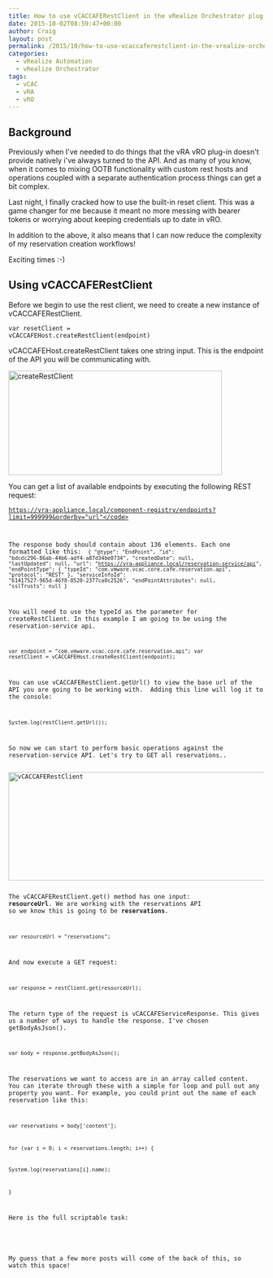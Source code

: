 ```yaml
---
title: How to use vCACCAFERestClient in the vRealize Orchestrator plug-in for vRealize Automation
date: 2015-10-02T08:59:47+00:00
author: Craig
layout: post
permalink: /2015/10/how-to-use-vcaccaferestclient-in-the-vrealize-orchestrator-plug-in-for-vrealize-automation.html
categories:
  - vRealize Automation
  - vRealize Orchestrator
tags:
  - vCAC
  - vRA
  - vRO
---
```

<h2>Background</h2>
Previously when I've needed to do things that the vRA vRO plug-in doesn't provide natively i've always turned to the API. And as many of you know, when it comes to mixing OOTB functionality with custom rest hosts and operations coupled with a separate authentication process things can get a bit complex.

Last night, I finally cracked how to use the built-in reset client. This was a game changer for me because it meant no more messing with bearer tokens or worrying about keeping credentials up to date in vRO.

In addition to the above, it also means that I can now reduce the complexity of my reservation creation workflows!

Exciting times :-)

<!--more-->
<h2>Using vCACCAFERestClient</h2>
Before we begin to use the rest client, we need to create a new instance of vCACCAFERestClient.

<code>var resetClient = vCACCAFEHost.createRestClient(endpoint)</code>

vCACCAFEHost.createRestClient takes one string input. This is the endpoint of the API you will be communicating with.

<img class="alignnone size-full wp-image-364" src="http://www.helloitscraig.co.uk/wp-content/uploads/2015/10/createRestClient.png" alt="createRestClient" width="420" height="205" />

You can get a list of available endpoints by executing the following REST request:

<code>https://vra-appliance.local/component-registry/endpoints?limit=999999&orderby="url"</code>

The response body should contain about 136 elements. Each one formatted like this:
<code>
{
"@type": "EndPoint",
"id": "bdcdc296-86ab-44b6-adf4-a87d34be0734",
"createdDate": null,
"lastUpdated": null,
"url": "https://vra-appliance.local/reservation-service/api",
"endPointType": {
"typeId": "com.vmware.vcac.core.cafe.reservation.api",
"protocol": "REST"
},
"serviceInfoId": "61417527-965d-46f8-8520-2377ca0c2526",
"endPointAttributes": null,
"sslTrusts": null
}
</code>

You will need to use the typeId as the parameter for createRestClient. In this example I am going to be using the reservation-service api.

<code>var endpoint = "com.vmware.vcac.core.cafe.reservation.api";
var resetClient = vCACCAFEHost.createRestClient(endpoint);</code>

You can use vCACCAFERestClient.getUrl() to view the base url of the API you are going to be working with.  Adding this line will log it to the console:

<code>System.log(restClient.getUrl());</code>

So now we can start to perform basic operations against the reservation-service API. Let's try to GET all reservations..

<img class="alignnone size-full wp-image-365" src="http://www.helloitscraig.co.uk/wp-content/uploads/2015/10/vCACCAFERestClient.png" alt="vCACCAFERestClient" width="510" height="213" />

The vCACCAFERestClient.get() method has one input: **resourceUrl**. We are working with the reservations API so we know this is going to be **reservations**.

<code>var resourceUrl = "reservations";</code>

And now execute a GET request:

<code>var response = restClient.get(resourceUrl);</code>

The return type of the request is vCACCAFEServiceResponse. This gives us a number of ways to handle the response. I've chosen getBodyAsJson().

<code>var body = response.getBodyAsJson();</code>

The reservations we want to access are in an array called content. You can iterate through these with a simple for loop and pull out any property you want. For example, you could print out the name of each reservation like this:

<code>var reservations = body['content'];

for (var i = 0; i &lt; reservations.length; i++) {

System.log(reservations[i].name);

}</code>

Here is the full scriptable task:

<script src="https://gist.github.com/chelnak/ca99bb0ef18b33d1afd1.js"></script>

My guess that a few more posts will come of the back of this, so watch this space!